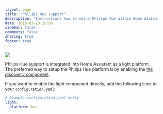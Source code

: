 ```yaml
---
layout: page
title: "Philips Hue support"
description: "Instructions how to setup Philips Hue within Home Assistant."
date: 2015-03-23 20:09
sidebar: false
comments: false
sharing: true
footer: true
---
```


<img src='/images/supported_brands/philips_hue.png' class='brand pull-right' />

Philips Hue support is integrated into Home Assistant as a light platform. The preferred way to setup the Philips Hue platform is by enabling the [the discovery component]({{site_root}}/components/discovery.html).

If you want to enable the light component directly, add the following lines to your `configuration.yaml`:

```yaml
# Example configuration.yaml entry
light:
  platform: hue
```
